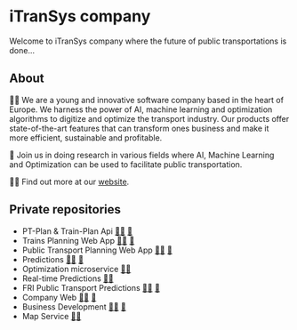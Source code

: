 # iTranSys company

Welcome to iTranSys company where the future of public transportations is done...

## About

🙋‍♀️ We are a young and innovative software company based in the heart of Europe. We harness the power of AI, machine learning and optimization algorithms to digitize and optimize the transport industry. Our products offer state-of-the-art features that can transform ones business and make it more efficient, sustainable and profitable.

🌈 Join us in doing research in various fields where AI, Machine Learning and Optimization can be used to facilitate public transportation.

👩‍💻 Find out more at our [website](https://itransys.eu/en).

## Private repositories

- PT-Plan & Train-Plan Api [:technologist:](https://github.com/iTranSys-s-r-o/itcourses) [:memo:](https://github.com/orgs/iTranSys-s-r-o/projects/8)
- Trains Planning Web App [:technologist:](https://github.com/iTranSys-s-r-o/pt-plan-web-app) [:memo:](https://github.com/orgs/iTranSys-s-r-o/projects/11)
- Public Transport Planning Web App [:technologist:](https://github.com/iTranSys-s-r-o/pt-plan-web-app) [:memo:](https://github.com/orgs/iTranSys-s-r-o/projects/5)
- Predictions [:technologist:](https://github.com/iTranSys-s-r-o/predictions-api) [:memo:](https://github.com/orgs/iTranSys-s-r-o/projects/15)
- Optimization microservice [:technologist:](https://github.com/iTranSys-s-r-o/optimization)
- Real-time Predictions [:technologist:](https://github.com/iTranSys-s-r-o/real-time-predictions)
- FRI Public Transport Predictions [:technologist:](https://github.com/iTranSys-s-r-o/fri-public-transport-predictions) [:memo:](https://github.com/orgs/iTranSys-s-r-o/projects/4)
- Company Web [:technologist:](https://github.com/iTranSys-s-r-o/company-web) [:memo:](https://github.com/orgs/iTranSys-s-r-o/projects/1)
- Business Development [:technologist:](https://github.com/iTranSys-s-r-o/business-development) [:memo:](https://github.com/orgs/iTranSys-s-r-o/projects/10)
- Map Service [:technologist:](https://github.com/iTranSys-s-r-o/map-service)
